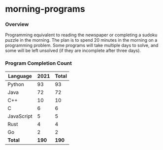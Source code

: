 # morning-programs

### Overview

Programming equivalent to reading the newspaper or completing a sudoku puzzle in the morning.  The plan is to spend 20 
minutes in the morning on a programming problem.  Some programs will take multiple days to solve, and some will be left 
unsolved (if they are incomplete after three days).

### Program Completion Count

| Language     | 2021    | Total   |
|--------------|---------|---------|
| Python       | 93      | 93      |
| Java         | 72      | 72      |
| C++          | 10      | 10      |
| C            | 6       | 6       |
| JavaScript   | 5       | 5       |
| Rust         | 4       | 4       |
| Go           | 2       | 2       |
| **Total**    | **190** | **190** |
